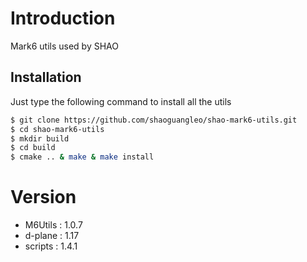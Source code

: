 # Introduction 

Mark6 utils used by SHAO

## Installation

Just type the following command to install all the utils

```bash
$ git clone https://github.com/shaoguangleo/shao-mark6-utils.git
$ cd shao-mark6-utils
$ mkdir build
$ cd build
$ cmake .. & make & make install
```

# Version

- M6Utils : 1.0.7
- d-plane : 1.17
- scripts : 1.4.1